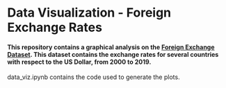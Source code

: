 # Data Visualization - Foreign Exchange Rates

#### This repository contains a graphical analysis on the [Foreign Exchange Dataset](https://drive.google.com/file/d/1XVWwQlcaozVjF6UnBUIIFdC67X-sMeee/view). This dataset contains the exchange rates for several countries with respect to the US Dollar, from 2000 to 2019.

data_viz.ipynb contains the code used to generate the plots.
